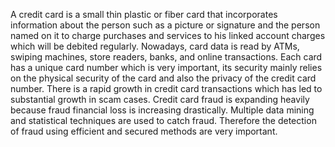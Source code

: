 A credit card is a small thin plastic or fiber card that incorporates information about the person such as a picture or signature and the person named on it to charge purchases and services to his linked account charges which will be debited regularly.  Nowadays, card data is read by ATMs, swiping machines, store readers, banks, and online transactions. Each card has a unique card number which is very important, its security mainly relies on the physical security of the card and also the privacy of the credit card number. There is a rapid growth in credit card transactions which has led to substantial growth in scam cases. Credit card fraud is expanding heavily because fraud financial loss is increasing drastically. Multiple data mining and statistical techniques are used to catch fraud. Therefore the detection of fraud using efficient and secured methods are very important.
